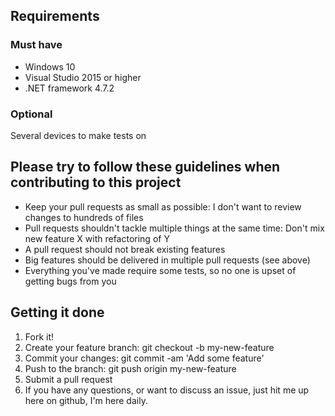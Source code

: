 ## Requirements

### Must have

* Windows 10
* Visual Studio 2015 or higher
* .NET framework 4.7.2

### Optional

Several devices to make tests on

## Please try to follow these guidelines when contributing to this project

* Keep your pull requests as small as possible: I don't want to review changes to hundreds of files
* Pull requests shouldn't tackle multiple things at the same time: Don't mix new feature X with refactoring of Y
* A pull request should not break existing features
* Big features should be delivered in multiple pull requests (see above)
* Everything you've made require some tests, so no one is upset of getting bugs from you

## Getting it done

1. Fork it!
1. Create your feature branch: git checkout -b my-new-feature
1. Commit your changes: git commit -am 'Add some feature'
1. Push to the branch: git push origin my-new-feature
1. Submit a pull request
1. If you have any questions, or want to discuss an issue, just hit me up here on github, I'm here daily.
